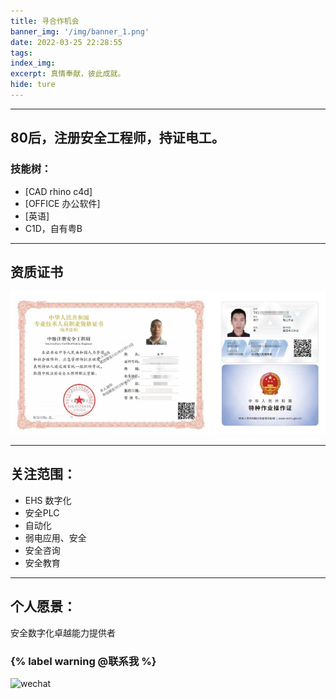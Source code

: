 ```yaml
---
title: 寻合作机会
banner_img: '/img/banner_1.png'
date: 2022-03-25 22:28:55
tags:
index_img:
excerpt: 真情奉献，彼此成就。
hide: ture
---
```


---
80后，注册安全工程师，持证电工。
---

### 技能树：
- [CAD rhino c4d] 
- [OFFICE 办公软件]
- [英语]
- C1D，自有粤B
---
资质证书
---
![证书](/img/cet.png)


---
关注范围：
---
- EHS 数字化
- 安全PLC
- 自动化
- 弱电应用、安全
- 安全咨询
- 安全教育

---
个人愿景：
---
安全数字化卓越能力提供者
### {% label warning @联系我 %}

![wechat](https://www.safty001.eu.org/img/wechat_show.png)